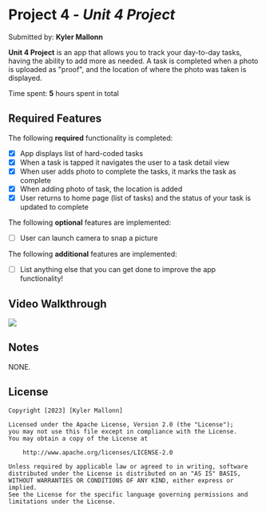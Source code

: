 # Project 4 - *Unit 4 Project*

Submitted by: **Kyler Mallonn**

**Unit 4 Project** is an app that allows you to track your day-to-day tasks, having the ability to add more as needed. A task is completed when a photo is uploaded as "proof", and the location of where the photo was taken is displayed.

Time spent: **5** hours spent in total

## Required Features

The following **required** functionality is completed:

- [x] App displays list of hard-coded tasks
- [x] When a task is tapped it navigates the user to a task detail view
- [x] When user adds photo to complete the tasks, it marks the task as complete
- [x] When adding photo of task, the location is added
- [x] User returns to home page (list of tasks) and the status of your task is updated to complete
 
The following **optional** features are implemented:

- [ ] User can launch camera to snap a picture	

The following **additional** features are implemented:

- [ ] List anything else that you can get done to improve the app functionality!

## Video Walkthrough

<div>
    <a href="https://www.loom.com/share/60f00864feb147fb98aaed326c944b73">
    </a>
    <a href="https://www.loom.com/share/60f00864feb147fb98aaed326c944b73">
      <img style="max-width:300px;" src="https://cdn.loom.com/sessions/thumbnails/60f00864feb147fb98aaed326c944b73-with-play.gif">
    </a>
  </div>


## Notes

NONE.

## License

    Copyright [2023] [Kyler Mallonn]

    Licensed under the Apache License, Version 2.0 (the "License");
    you may not use this file except in compliance with the License.
    You may obtain a copy of the License at

        http://www.apache.org/licenses/LICENSE-2.0

    Unless required by applicable law or agreed to in writing, software
    distributed under the License is distributed on an "AS IS" BASIS,
    WITHOUT WARRANTIES OR CONDITIONS OF ANY KIND, either express or implied.
    See the License for the specific language governing permissions and
    limitations under the License.
